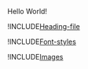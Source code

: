 Hello World!


!INCLUDE[Heading-file](./Heading.md)

!INCLUDE[Font-styles](./FontStyles.md)

!INCLUDE[Images](./Images.md)
